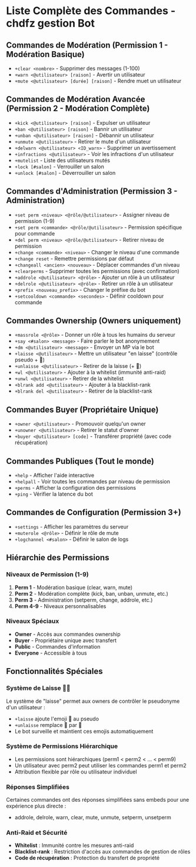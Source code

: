 # Liste Complète des Commandes - chdfz gestion Bot

## Commandes de Modération (Permission 1 - Modération Basique)
- `+clear <nombre>` - Supprimer des messages (1-100)
- `+warn <@utilisateur> [raison]` - Avertir un utilisateur
- `+mute <@utilisateur> [durée] [raison]` - Rendre muet un utilisateur

## Commandes de Modération Avancée (Permission 2 - Modération Complète)
- `+kick <@utilisateur> [raison]` - Expulser un utilisateur
- `+ban <@utilisateur> [raison]` - Bannir un utilisateur
- `+unban <@utilisateur> [raison]` - Débannir un utilisateur
- `+unmute <@utilisateur>` - Retirer le mute d'un utilisateur
- `+delwarn <@utilisateur> <ID_warn>` - Supprimer un avertissement
- `+infractions <@utilisateur>` - Voir les infractions d'un utilisateur
- `+mutelist` - Liste des utilisateurs mutés
- `+lock [#salon]` - Verrouiller un salon
- `+unlock [#salon]` - Déverrouiller un salon

## Commandes d'Administration (Permission 3 - Administration)
- `+set perm <niveau> <@rôle/@utilisateur>` - Assigner niveau de permission (1-9)
- `+set perm <commande> <@rôle/@utilisateur>` - Permission spécifique pour commande
- `+del perm <niveau> <@rôle/@utilisateur>` - Retirer niveau de permission
- `+change <commande> <niveau>` - Changer le niveau d'une commande
- `+change reset` - Remettre permissions par défaut
- `+changeall <ancien> <nouveau>` - Déplacer commandes d'un niveau
- `+clearperms` - Supprimer toutes les permissions (avec confirmation)
- `+addrole <@utilisateur> <@rôle>` - Ajouter un rôle à un utilisateur
- `+delrole <@utilisateur> <@rôle>` - Retirer un rôle à un utilisateur
- `+prefix <nouveau_prefix>` - Changer le préfixe du bot
- `+setcooldown <commande> <secondes>` - Définir cooldown pour commande

## Commandes Ownership (Owners uniquement)
- `+massrole <@rôle>` - Donner un rôle à tous les humains du serveur
- `+say <#salon> <message>` - Faire parler le bot anonymement
- `+dm <@utilisateur> <message>` - Envoyer un MP via le bot
- `+laisse <@utilisateur>` - Mettre un utilisateur "en laisse" (contrôle pseudo + 🐶)
- `+unlaisse <@utilisateur>` - Retirer de la laisse (+ 🦮)
- `+wl <@utilisateur>` - Ajouter à la whitelist (immunité anti-raid)
- `+unwl <@utilisateur>` - Retirer de la whitelist
- `+blrank add <@utilisateur>` - Ajouter à la blacklist-rank
- `+blrank del <@utilisateur>` - Retirer de la blacklist-rank

## Commandes Buyer (Propriétaire Unique)
- `+owner <@utilisateur>` - Promouvoir quelqu'un owner
- `+unowner <@utilisateur>` - Retirer le statut d'owner
- `+buyer <@utilisateur> [code]` - Transférer propriété (avec code récupération)

## Commandes Publiques (Tout le monde)
- `+help` - Afficher l'aide interactive
- `+helpall` - Voir toutes les commandes par niveau de permission
- `+perms` - Afficher la configuration des permissions
- `+ping` - Vérifier la latence du bot

## Commandes de Configuration (Permission 3+)
- `+settings` - Afficher les paramètres du serveur
- `+muterole <@rôle>` - Définir le rôle de mute
- `+logchannel <#salon>` - Définir le salon de logs

## Hiérarchie des Permissions

### Niveaux de Permission (1-9)
1. **Perm 1** - Modération basique (clear, warn, mute)
2. **Perm 2** - Modération complète (kick, ban, unban, unmute, etc.)
3. **Perm 3** - Administration (setperm, change, addrole, etc.)
4. **Perm 4-9** - Niveaux personnalisables

### Niveaux Spéciaux
- **Owner** - Accès aux commandes ownership
- **Buyer** - Propriétaire unique avec transfert
- **Public** - Commandes d'information
- **Everyone** - Accessible à tous

## Fonctionnalités Spéciales

### Système de Laisse 🐶🦮
Le système de "laisse" permet aux owners de contrôler le pseudonyme d'un utilisateur :
- `+laisse` ajoute l'emoji 🐶 au pseudo
- `+unlaisse` remplace 🐶 par 🦮
- Le bot surveille et maintient ces emojis automatiquement

### Système de Permissions Hiérarchique
- Les permissions sont hiérarchiques (perm1 < perm2 < ... < perm9)
- Un utilisateur avec perm2 peut utiliser les commandes perm1 et perm2
- Attribution flexible par rôle ou utilisateur individuel

### Réponses Simplifiées
Certaines commandes ont des réponses simplifiées sans embeds pour une expérience plus directe :
- addrole, delrole, warn, clear, mute, unmute, setperm, unsetperm

### Anti-Raid et Sécurité
- **Whitelist** : Immunité contre les mesures anti-raid
- **Blacklist-rank** : Restriction d'accès aux commandes de gestion de rôles
- **Code de récupération** : Protection du transfert de propriété